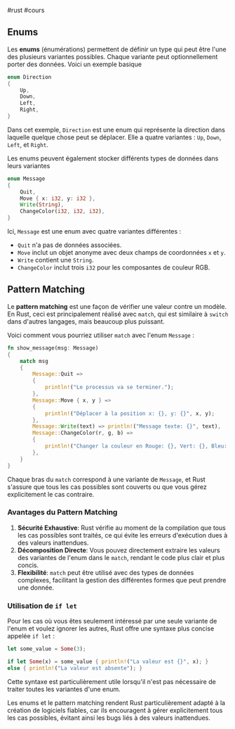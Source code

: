 #rust #cours
## Enums

Les **enums** (énumérations) permettent de définir un type qui peut être l'une des plusieurs variantes possibles. Chaque variante peut optionnellement porter des données. Voici un exemple basique

```rust
enum Direction 
{
    Up,
    Down,
    Left,
    Right,
}
```

Dans cet exemple, `Direction` est une enum qui représente la direction dans laquelle quelque chose peut se déplacer. Elle a quatre variantes : `Up`, `Down`, `Left`, et `Right`.

Les enums peuvent également stocker différents types de données dans leurs variantes

```rust
enum Message 
{
    Quit,
    Move { x: i32, y: i32 },
    Write(String),
    ChangeColor(i32, i32, i32),
}
```

Ici, `Message` est une enum avec quatre variantes différentes :

- `Quit` n'a pas de données associées.
- `Move` inclut un objet anonyme avec deux champs de coordonnées `x` et `y`.
- `Write` contient une `String`.
- `ChangeColor` inclut trois `i32` pour les composantes de couleur RGB.

## Pattern Matching

Le **pattern matching** est une façon de vérifier une valeur contre un modèle. En Rust, ceci est principalement réalisé avec `match`, qui est similaire à `switch` dans d'autres langages, mais beaucoup plus puissant.

Voici comment vous pourriez utiliser `match` avec l'enum `Message` :

```rust
fn show_message(msg: Message) 
{
    match msg 
    {
        Message::Quit => 
        {
            println!("Le processus va se terminer.");
        },
        Message::Move { x, y } => 
        {
            println!("Déplacer à la position x: {}, y: {}", x, y);
        },
        Message::Write(text) => println!("Message texte: {}", text),
        Message::ChangeColor(r, g, b) => 
        {
            println!("Changer la couleur en Rouge: {}, Vert: {}, Bleu: {}", r, g, b);
        },
    }
}

```

Chaque bras du `match` correspond à une variante de `Message`, et Rust s'assure que tous les cas possibles sont couverts ou que vous gérez explicitement le cas contraire.

### Avantages du Pattern Matching

1. **Sécurité Exhaustive**: Rust vérifie au moment de la compilation que tous les cas possibles sont traités, ce qui évite les erreurs d'exécution dues à des valeurs inattendues.
2. **Décomposition Directe**: Vous pouvez directement extraire les valeurs des variantes de l'enum dans le `match`, rendant le code plus clair et plus concis.
3. **Flexibilité**: `match` peut être utilisé avec des types de données complexes, facilitant la gestion des différentes formes que peut prendre une donnée.

### Utilisation de `if let`

Pour les cas où vous êtes seulement intéressé par une seule variante de l'enum et voulez ignorer les autres, Rust offre une syntaxe plus concise appelée `if let` :

```rust
let some_value = Some(3);

if let Some(x) = some_value { println!("La valeur est {}", x); } 
else { println!("La valeur est absente"); }

```

Cette syntaxe est particulièrement utile lorsqu'il n'est pas nécessaire de traiter toutes les variantes d'une enum.

Les enums et le pattern matching rendent Rust particulièrement adapté à la création de logiciels fiables, car ils encouragent à gérer explicitement tous les cas possibles, évitant ainsi les bugs liés à des valeurs inattendues.

